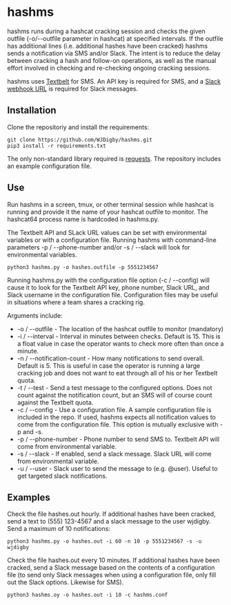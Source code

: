 # hashms

hashms runs during a hashcat cracking session and checks the given outfile (-o/--outfile parameter in hashcat) at specified intervals. If the outfile has additional lines (i.e. additional hashes have been cracked) hashms sends a notification via SMS and/or Slack. The intent is to reduce the delay between cracking a hash and follow-on operations, as well as the manual effort involved in checking and re-checking ongoing cracking sessions.

hashms uses [Textbelt](https://textbelt.com/) for SMS. An API key is required for SMS, and a [Slack webhook URL](https://api.slack.com/incoming-webhooks) is required for Slack messages. 

## Installation

Clone the repositoriy and install the requirements:

    git clone https://github.com/WJDigby/hashms.git
    pip3 install -r requirements.txt
    
The only non-standard library required is [requests](http://docs.python-requests.org/en/master/). The repository includes an example configuration file.

## Use

Run hashms in a screen, tmux, or other terminal session while hashcat is running and provide it the name of your hashcat outfile to monitor. The hashcat64 process name is hardcoded in hashms.py. 

The Textbelt API and SLack URL values can be set with environmental variables or with a configuration file. Running hashms with command-line parameters -p / --phone-number and/or -s / --slack will look for environmental variables.

    python3 hashms.py -o hashes.outfile -p 5551234567
    
Running hashms.py with the configuration file option (-c / --config) will cause it to look for the Textbelt API key, phone number, Slack URL, and Slack username in the configuration file. Configuration files may be useful in situations where a team shares a cracking rig.

Arguments include:
* -o / --outfile - The location of the hashcat outfile to monitor (mandatory)
* -i / --interval - Interval in minutes between checks. Default is 15. This is a float value in case the operator wants to check more often than once a minute.
* -n / --notification-count - How many notifications to send overall. Default is 5. This is useful in case the operator is running a large cracking job and does not want to eat through all of his or her Textbelt quota. 
* -t / --test - Send a test message to the configured options. Does not count against the notification count, but an SMS will of course count against the Textbelt quota.
* -c / --config - Use a configuration file. A sample configuration file is included in the repo. If used, hashms expects all notification values to come from the configuration file. This option is mutually exclusive with -p and -s.
* -p / --phone-number - Phone number to send SMS to. Textbelt API will come from environmental variable.
* -s / --slack - If enabled, send a slack message. Slack URL will come from environmental variable.
* -u / --user - Slack user to send the message to (e.g. @user). Useful to get targeted slack notifications.

## Examples

Check the file hashes.out hourly. If additional hashes have been cracked, send a text to (555) 123-4567 and a slack message to the user wjdigby. Send a maximum of 10 notifications:

    python3 hashms.py -o hashes.out -i 60 -n 10 -p 5551234567 -s -u wjdigby
    
Check the file hashes.out every 10 minutes. If additional hashes have been cracked, send a Slack message based on the contents of a configuration file (to send only Slack messages when using a configuration file, only fill out the Slack options. Likewise for SMS).

    python3 hashms.oy -o hashes.out -i 10 -c hashms.conf



